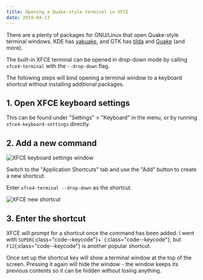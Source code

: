```yaml
---
title: Opening a Quake-style terminal in XFCE
date: 2019-04-13
---
```


There are a plenty of packages for GNU/Linux that open Quake-style terminal
windows. KDE has [yakuake](https://kde.org/applications/system/yakuake/), and
GTK has [tilda](https://github.com/lanoxx/tilda) and
[Guake](http://guake-project.org/) (and more).

The built-in XFCE terminal can be opened in drop-down mode by calling
`xfce4-terminal` with the `--drop-down` flag.

The following steps will bind opening a terminal window to a keyboard shortcut
without installing additional packages.

## 1. Open XFCE keyboard settings

This can be found under "Settings" > "Keyboard" in the menu, or by running
`xfce4-keyboard-settings` directly.

## 2. Add a new command

![XFCE keyboard settings window](/assets/images/xfce4-keyboard-settings.png)

Switch to the "Application Shortcuts" tab and use the "Add" button to create a
new shortcut.

Enter `xfce4-terminal --drop-down` as the shortcut.

![XFCE new shortcut](/assets/images/xfce4-shortcut.png)

## 3. Enter the shortcut

XFCE will prompt for a shortcut once the command has been added. I went with
`SUPER`{:class="code--keycode"}+`` ` ``{:class="code--keycode"}, but `F12`{:class="code--keycode"} is
another popular shortcut.

Once set up the shortcut key will show a terminal window at the top of the
screen. Pressing it again will hide the window - the window keeps its previous
contents so it can be hidden without losing anything.
